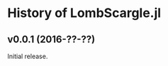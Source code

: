 History of LombScargle.jl
==========================

v0.0.1 (2016-??-??)
-------------------

Initial release.
